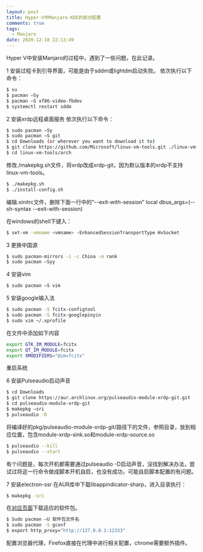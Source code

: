 ```yaml
---
layout: post
title: Hyper-V中Manjaro-KDE的部分配置
comments: true
tags:
  - Manjaro
date: 2020-12-18 22:13:49
---
```

Hyper V中安装Manjaro的过程中，遇到了一些问题，在此记录。
<!--more--> 
1 安装过程卡到引导界面，可能是由于sddm或lightdm启动失败。
依次执行以下命令：
```bash
$ su
$ pacman –Sy 
$ pacman –S xf86-video-fbdev
$ systemctl restart sddm
```

2 安装xrdp远程桌面服务
依次执行以下命令：
```bash
$ sudo pacman –Sy
$ sudo pacman –S git
$ cd Downloads (or wherever you want to download it to)
$ git clone https://github.com/Microsoft/linux-vm-tools.git ./linux-vm-tools
$ cd linux-vm-tools/arch
```

修改./makepkg.sh文件，将xrdp改成xrdp-git，因为默认版本的xrdp不支持linux-vm-tools。
```bash
$ ./makepkg.sh
$ ./install-config.sh
```

编辑.xinitrc文件，删除下面一行中的“--exit-with-session”
local dbus_args=(--sh-syntax --exit-with-session)

在windows的shell下键入：
```bash
$ set-vm -vmname <vmname> -EnhancedSessionTransportType HvSocket
```

3 更换中国源
```bash
$ sudo pacman-mirrors -i -c China -m rank
$ sudo pacman –Syy
```

4 安装vim
```bash
$ sudo pacman –S vim
```

5 安装google输入法
```bash
$ sudo pacman -S fcitx-configtool
$ sudo pacman -S fcitx-googlepinyin
$ sudo vim ~/.xprofile
```

在文件中添加如下内容
```bash
export GTK_IM_MODULE=fcitx
export QT_IM_MODULE=fcitx
export XMODIFIERS="@im=fcitx"
```

重启系统

6 安装Pulseaudio启动声音
```bash
$ cd Downloads
$ git clone https://aur.archlinux.org/pulseaudio-module-xrdp-git.git
$ cd pulseaudio-module-xrdp-git
$ makepkg –sri
$ pulseaudio -D
```
将编译好的pkg/pulseaudio-module-xrdp-git/路径下的文件，参照目录，放到相应位置，包含module-xrdp-sink.so和module-xrdp-source.so

```bash
$ pulseaudio --kill
$ pulseaudio --start
```

有个问题是，每次开机都需要通过pulseaudio -D启动声音，没找到解决办法，尝试过将这一行命令做成脚本开机自启，也没有成功，可能自启脚本配置的有问题。

7 安装electron-ssr
在AUR库中下载libappindicator-sharp，进入目录执行：
```bash
$ makepkg -sri
```
在[对应页面](https://github.com/qingshuisiyuan/electron-ssr-backup/releases)下载适应的软件包。
```bash
$ Sudo pacman –U 软件包文件名
$ sudo pacman -S gconf
$ export http_proxy="http://127.0.0.1:12333"
```

配置浏览器代理，Firefox直接在代理中进行相关配置，chrome需要额外插件。



